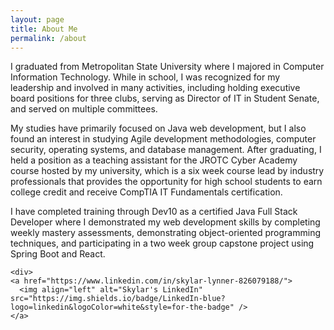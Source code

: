```yaml
---
layout: page
title: About Me
permalink: /about
---
```


<div class="row justify-content-between">
<div class="col-md-8 pr-5">

<p>
  I graduated from Metropolitan State University where I majored in
  Computer Information Technology. While in school, I was recognized
  for my leadership and involved in many activities, including holding
  executive board positions for three clubs, serving as Director of IT
  in Student Senate, and served on multiple committees.
</p>

<p>
  My studies have primarily focused on Java web development, but I also
  found an interest in studying Agile development methodologies,
  computer security, operating systems, and database management. After
  graduating, I held a position as a teaching assistant for the JROTC
  Cyber Academy course hosted by my university, which is a six week
  course lead by industry professionals that provides the opportunity
  for high school students to earn college credit and receive CompTIA
  IT Fundamentals certification.
</p>
  
<p>
  I have completed training through Dev10 as a certified Java 
  Full Stack Developer where I demonstrated my web development skills 
  by completing weekly mastery assessments, demonstrating object-oriented
  programming techniques, and participating in a two week group capstone 
  project using Spring Boot and React.
</p>

</div>

<div class="col-md-4">

<div class="sticky-top sticky-top-80">
  <div class="github-card" data-github="oneexists" data-width="400" data-height="318" data-theme="medium"></div>
  <script src="//cdn.jsdelivr.net/github-cards/latest/widget.js"></script>
  
    <div>
    <a href="https://www.linkedin.com/in/skylar-lynner-826079188/">
      <img align="left" alt="Skylar's LinkedIn" src="https://img.shields.io/badge/LinkedIn-blue?logo=linkedin&logoColor=white&style=for-the-badge" />
    </a>
  </div>
</div>
</div>
</div>

